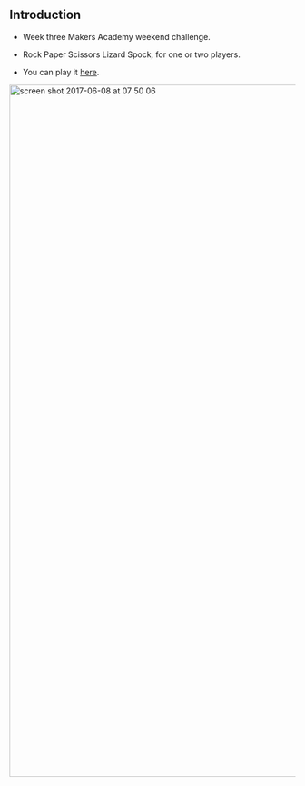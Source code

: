 Introduction  
------------  

* Week three Makers Academy weekend challenge.

* Rock Paper Scissors Lizard Spock, for one or two players.

* You can play it <a href="https://scissorslizardspock.herokuapp.com">here</a>.

<img width="1220" alt="screen shot 2017-06-08 at 07 50 06" src="https://user-images.githubusercontent.com/25392162/26915884-be7cd50e-4c1f-11e7-88bb-8491fe3bd014.png">
